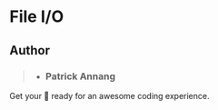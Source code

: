 # File I/O

## Author

> * ### Patrick Annang

Get your :popcorn: ready for an awesome coding experience.